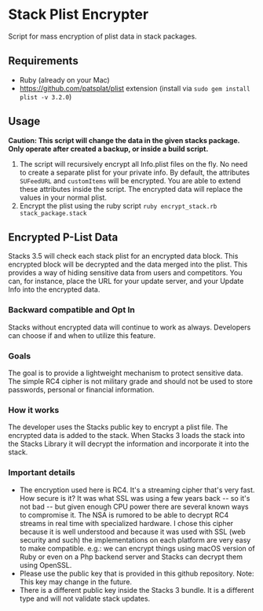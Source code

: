 # Stack Plist Encrypter

Script for mass encryption of plist data in stack packages.

## Requirements

- Ruby (already on your Mac)
- https://github.com/patsplat/plist extension (install via `sudo gem install plist -v 3.2.0`)

## Usage

**Caution: This script will change the data in the given stacks package. Only operate after created a backup, or inside a build script.**

1. The script will recursively encrypt all Info.plist files on the fly. No need to create a separate plist for your private info. By default, the attributes `SUFeedURL` and `customItems` will be encrypted. You are able to extend these attributes inside the script. The encrypted data will replace the values in your normal plist.
2. Encrypt the plist using the ruby script `ruby encrypt_stack.rb stack_package.stack`

## Encrypted P-List Data

Stacks 3.5 will check each stack plist for an encrypted data block.  This encrypted block will be decrypted and the data merged into the plist. This provides a way of hiding sensitive data from users and competitors.  You can, for instance, place the URL for your update server, and your Update Info into the encrypted data.

### Backward compatible and Opt In

Stacks without encrypted data will continue to work as always. Developers can choose if and when to utilize this feature.

### Goals

The goal is to provide a lightweight mechanism to protect sensitive data. The simple RC4 cipher is not military grade and should not be used to store passwords, personal or financial information.

### How it works

The developer uses the Stacks public key to encrypt a plist file. The encrypted data is added to the stack. When Stacks 3 loads the stack into the Stacks Library it will decrypt the information and incorporate it into the stack.

### Important details

 - The encryption used here is RC4. It's a streaming cipher that's very fast. How secure is it? It was what SSL was using a few years back -- so it's not bad -- but given enough CPU power there are several known ways to compromise it. The NSA is rumored to
 be able to decrypt RC4 streams in real time with specialized hardware. I chose this cipher because it is well understood and because it was used with SSL (web security and such) the implementations on each platform are very easy to make compatible. e.g.: we can encrypt things using macOS version of Ruby or even on a Php backend server and Stacks can decrypt them using OpenSSL.
 - Please use the public key that is provided in this github repository. Note: This key may change in the future.
 - There is a different public key inside the Stacks 3 bundle. It is a different type and will not validate stack updates.